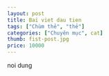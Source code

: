 ```yaml
---
layout: post
title: Bai viet dau tien
tags: ["Chùm thẻ", "thẻ"]
categories: ["Chuyên mục", cat]
thumb: fist-post.jpg
price: 10000
---
```

noi dung